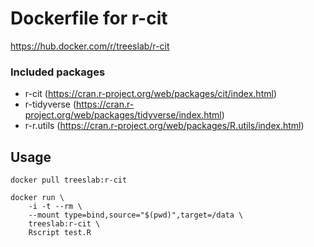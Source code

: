# Dockerfile for r-cit

https://hub.docker.com/r/treeslab/r-cit


### Included packages

 - r-cit (https://cran.r-project.org/web/packages/cit/index.html)
 - r-tidyverse (https://cran.r-project.org/web/packages/tidyverse/index.html)
 - r-r.utils (https://cran.r-project.org/web/packages/R.utils/index.html)


## Usage

```
docker pull treeslab:r-cit
```

```
docker run \
    -i -t --rm \
    --mount type=bind,source="$(pwd)",target=/data \
    treeslab:r-cit \
    Rscript test.R
```

